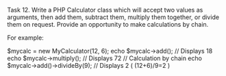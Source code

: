 Task 12. Write a PHP Calculator class which will accept two values as arguments, then add them, subtract them, multiply them together, or divide them on request.
Provide an opportunity to make calculations by chain.

For example:

$mycalc = new MyCalculator(12, 6);
echo $mycalc->add(); // Displays 18
echo $mycalc->multiply(); // Displays 72
// Calculation by chain
echo $mycalc->add()->divideBy(9); // Displays 2 ( (12+6)/9=2 )